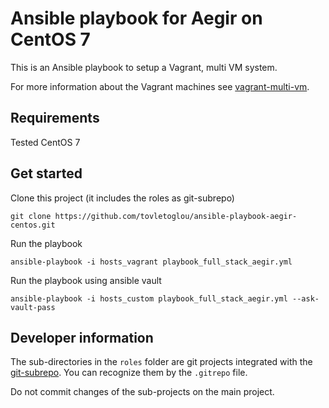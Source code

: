# Ansible playbook for Aegir on CentOS 7

This is an Ansible playbook to setup a Vagrant, multi VM system.

For more information about the Vagrant machines see [vagrant-multi-vm](https://github.com/tovletoglou/vagrant-multi-vm).

## Requirements

Tested CentOS 7

## Get started

Clone this project (it includes the roles as git-subrepo)

    git clone https://github.com/tovletoglou/ansible-playbook-aegir-centos.git

Run the playbook

    ansible-playbook -i hosts_vagrant playbook_full_stack_aegir.yml

Run the playbook using ansible vault

    ansible-playbook -i hosts_custom playbook_full_stack_aegir.yml --ask-vault-pass

## Developer information

The sub-directories in the `roles` folder are git projects integrated with the [git-subrepo](https://github.com/ingydotnet/git-subrepo). You can recognize them by the `.gitrepo` file.

Do not commit changes of the sub-projects on the main project.

